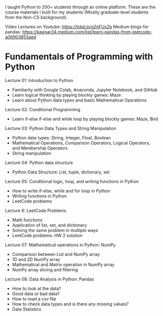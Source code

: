 I taught Python to 200+ students through an online platform. These are the course materials I built for my students (Mostly graduate-level students from the Non-CS background).

Video Lectures on Youtube: https://lnkd.in/g2nFUxZe
Medium blogs for pandas: https://kawsar34.medium.com/list/learn-pandas-from-leetcode-a06903853aed

# Fundamentals of Programming with Python

Lecture 01: Introduction to Python
- Familiarity with Google Colab, Anaconda, Jupyter Notebook, and GitHub
- Learn logical thinking by playing blockly games: Maze
- Learn about Python data types and basic Mathematical Operations

Lecture 02: Conditional Programming
- Learn if-else if-else and while loop by playing blockly games: Maze, Bird

Lecture 03: Python Data Types and String Manipulation
- Python data types: String, Integer, Float, Boolean
- Mathematical Operations, Comparison Operators, Logical Operators, and Membership Operators
- String manipulation

Lecture 04: Python data structure
- Python Data Structure: List, tuple, dictionary, set

Lecture 05: Conditional logic, loop, and writing functions in Python
- How to write if-else, while and for loop in Python
- Writing functions in Python
- LeetCode problems

Lecture 6: LeetCode Problems
- Math functions
- Application of list, set, and dictionary
- Solving the same problem in multiple ways
- LeetCode problems: HW 2 solution

Lecture 07: Mathematical operations in Python: NumPy
- Comparison between List and NumPy array
- 1D and 2D NumPy array
- Mathematical and Matrix operation in NumPy array
- NumPy array slicing and filtering

Lecture 08: Data Analysis in Python: Pandas
- How to look at the data?
- Good data or bad data?
- How to read a csv file
- How to check data types and is there any missing values?
- Data Statistics
